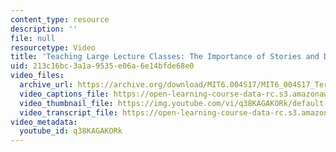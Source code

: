 ```yaml
---
content_type: resource
description: ''
file: null
resourcetype: Video
title: 'Teaching Large Lecture Classes: The Importance of Stories and Disfluency'
uid: 213c16bc-3a1a-9535-e06a-6e14bfde68e0
video_files:
  archive_url: https://archive.org/download/MIT6.004S17/MIT6_004S17_Terman_Interview_300k.mp4
  video_captions_file: https://open-learning-course-data-rc.s3.amazonaws.com/6-004-computation-structures-spring-2017/0bbded1a81035214b63dfbe501a37605_q38KAGAKORk.vtt
  video_thumbnail_file: https://img.youtube.com/vi/q38KAGAKORk/default.jpg
  video_transcript_file: https://open-learning-course-data-rc.s3.amazonaws.com/6-004-computation-structures-spring-2017/e994e7f797d31a93844e81190fd77ed6_q38KAGAKORk.pdf
video_metadata:
  youtube_id: q38KAGAKORk
---
```

